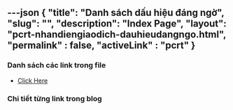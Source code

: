 ---json
{
    "title": "Danh sách dấu hiệu đáng ngờ",
    "slug": "",
    "description": "Index Page",
    "layout": "pcrt-nhandiengiaodich-dauhieudangngo.html",
    "permalink" : false,
    "activeLink" : "pcrt"
}
---

### Danh sách các link trong file
- [Click Here](./blog-list.html)

### Chi tiết từng link trong blog